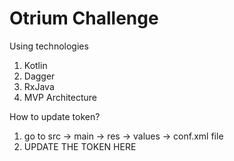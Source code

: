 # Otrium Challenge

Using technologies
1. Kotlin
2. Dagger
3. RxJava
4. MVP Architecture

How to update token?

1. go to src -> main -> res -> values -> conf.xml file
2. <string name="token">UPDATE THE TOKEN HERE</string>